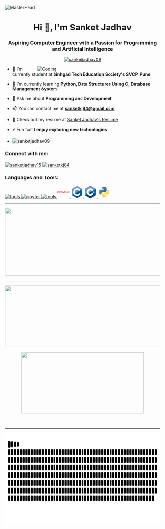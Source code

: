 ![MasterHead](https://user-images.githubusercontent.com/90236635/232446433-d5540fa2-fe28-4bb8-b929-cdb51fe61336.gif)
<h1 align="center">Hi 👋, I'm Sanket Jadhav</h1>
<h3 align="center">Aspiring Computer Engineer with a Passion for Programming and Artificial Intelligence</h3>

<p align="center"> <a href="https://github.com/ryo-ma/github-profile-trophy"><img src="https://github-profile-trophy.vercel.app/?username=sanketjadhav09" alt="sanketjadhav09" /></a> </p>

<img align="right" alt="Coding" width="400" src="https://cdn.dribbble.com/users/730703/screenshots/6581243/avento.gif">


- 🔭 I’m currently student at **Sinhgad Tech Education Society's SVCP, Pune**

- 🌱 I’m currently learning **Python, Data Structures Using C, Database Management System**

- 💬 Ask me about **Programming and Development**

- 📫 You can contact me at **sanketkj84@gmail.com**

- 📄 Check out my resume at <a href="https://drive.google.com/file/d/17i7q9idsohfhNgYIdgL6N1UbGTjrSYPz/view?usp=sharing">Sanket Jadhav's Resume</a>

- ⚡ Fun fact **I enjoy exploring new technologies**

- <p align="left"> <img src="https://komarev.com/ghpvc/?username=sanketjadhav09&label=Profile%20views&color=0e75b6&style=flat" alt="sanketjadhav09" /> </p>

<h3 align="left">Connect with me:</h3>
<p align="left">
<a href="https://linkedin.com/in/sanketjadhav15" target="blank"><img align="center" src="https://raw.githubusercontent.com/rahuldkjain/github-profile-readme-generator/master/src/images/icons/Social/linked-in-alt.svg" alt="sanketjadhav15" height="30" width="40" /></a>
<a href="https://www.hackerrank.com/sanketkj84" target="blank"><img align="center" src="https://raw.githubusercontent.com/rahuldkjain/github-profile-readme-generator/master/src/images/icons/Social/hackerrank.svg" alt="sanketkj84" height="30" width="40" /></a>
</p>

<h3 align="left">Languages and Tools:</h3>
<p align="left"> 
<a href="https://code.visualstudio.com/" target="_blank" rel="noreferrer"> <img src="https://skillicons.dev/icons?i=vscode" alt="tools" width="40" height="40"/> </a> 
<a href="https://jupyter.org/" target="_blank" rel="noreferrer"> <img src="https://upload.wikimedia.org/wikipedia/commons/thumb/3/38/Jupyter_logo.svg/120px-Jupyter_logo.svg.png" alt="jupyter" width="40" height="40"/> </a> 
<a href="https://github.com/" target="_blank" rel="noreferrer"> <img src="https://skillicons.dev/icons?i=github" alt="tools" width="40" height="40"/> </a> 
<a href="https://www.oracle.com/" target="_blank" rel="noreferrer"> <img src="https://raw.githubusercontent.com/devicons/devicon/master/icons/oracle/oracle-original.svg" alt="oracle" width="40" height="40"/> </a> 
<a href="https://www.cprogramming.com/" target="_blank" rel="noreferrer"> <img src="https://raw.githubusercontent.com/devicons/devicon/master/icons/c/c-original.svg" alt="c" width="40" height="40"/> </a> 
<a href="https://www.w3schools.com/cpp/" target="_blank" rel="noreferrer"> <img src="https://raw.githubusercontent.com/devicons/devicon/master/icons/cplusplus/cplusplus-original.svg" alt="cplusplus" width="40" height="40"/> </a> 
<a href="https://www.python.org" target="_blank" rel="noreferrer"> <img src="https://raw.githubusercontent.com/devicons/devicon/master/icons/python/python-original.svg" alt="python" width="40" height="40"/> </a> </p>

<hr>

<p align="center">
  <img width="800" height="220" src="https://streak-stats.demolab.com?user=sanketjadhav09&theme=lowcontrast&show_border=true&border_radius=5&card_width=800">
</p>

<hr>

<p align="center">
  <img width="600" height="200" src="https://github-readme-stats.vercel.app/api?username=sanketjadhav09&show_icons=true&theme=vision-friendly-light">
</p>

<p align="center">
  <img width="400" height="200" src="https://github-readme-stats.vercel.app/api/top-langs/?username=sanketjadhav09&size_weight=0.0005&count_weight=0.3&layout=compact&theme=vision-friendly-light">
</p>

<div id="header" align="center">
  <img src="https://komarev.com/ghpvc/?username=sanketjadhav09&style=for-the-badge&color=blue" alt=""/>
</div>

<hr>

<img align="center" src="https://raw.githubusercontent.com/platane/snk/output/github-contribution-grid-snake.svg" height="300" width="4000" />
